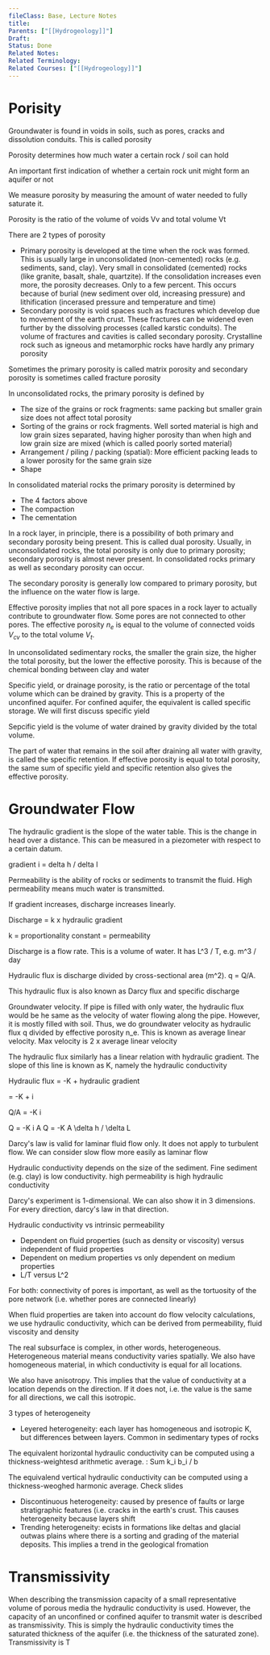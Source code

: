 ```yaml
---
fileClass: Base, Lecture Notes
title: 
Parents: ["[[Hydrogeology]]"]
Draft: 
Status: Done
Related Notes: 
Related Terminology: 
Related Courses: ["[[Hydrogeology]]"]
---
```


# Porisity
Groundwater is found in voids in soils, such as pores, cracks and dissolution conduits. This is called porosity

Porosity determines how much water a certain rock / soil can hold

An important first indication of whether a certain rock unit might form an aquifer or not

We measure porosity by measuring the amount of water needed to fully saturate it. 

Porosity is the ratio of the volume of voids Vv and total volume Vt

There are 2 types of porosity
- Primary porosity is developed at the time when the rock was formed. This is usually large in unconsolidated (non-cemented) rocks (e.g. sediments, sand, clay). Very small in consolidated (cemented) rocks (like granite, basalt, shale, quartzite). If the consolidation increases even more, the porosity decreases. Only to a few percent. This occurs because of burial (new sediment over old, increasing pressure) and lithification (incerased pressure and temperature and time)
- Secondary porosity is void spaces such as fractures which develop due to movement of the earth crust. These fractures can be widened even further by the dissolving processes (called karstic conduits). The volume of fractures and cavities is called secondary porosity. Crystalline rock such as igneous and metamorphic rocks have hardly any primary porosity

Sometimes the primary porosity is called matrix porosity and secondary porosity is sometimes called fracture porosity

In unconsolidated rocks, the primary porosity is defined by
- The size of the grains or rock fragments: same packing but smaller grain size does not affect total porosity
- Sorting of the grains or rock fragments. Well sorted material is high and low grain sizes separated, having higher porosity than when high and low grain size are mixed (which is called poorly sorted material)
- Arrangement / piling / packing (spatial): More efficient packing leads to a lower porosity for the same grain size
- Shape

In consolidated material rocks the primary porosity is determined by
- The 4 factors above
- The compaction
- The cementation

In a rock layer, in principle, there is a possibility of both primary and secondary porosity being present. This is called dual porosity. Usually, in unconsolidated rocks, the total porosity is only due to primary porosity; secondary porosity is almost never present. In consolidated rocks primary as well as secondary porosity can occur.

The secondary porosity is generally low compared to primary porosity, but the influence on the water flow is large. 

Effective porosity implies that not all pore spaces in a rock layer to actually contribute to groundwater flow. Some pores are not connected to other pores. The effective porosity $n_e$ is equal to the volume of connected voids $V_{cv}$ to the total volume $V_t$. 

In unconsolidated sedimentary rocks, the smaller the grain size, the higher the total porosity, but the lower the effective porosity. This is because of the chemical bonding between clay and water

Specific yield, or drainage porosity, is the ratio or percentage of the total volume which can be drained by gravity. This is a property of the unconfined aquifer. For confined aquifer, the equivalent is called specific storage. We will first discuss specific yield

Sepcific yield is the volume of water drained by gravity divided by the total volume.

The part of water that remains in the soil after draining all water with gravity, is called the specific retention. If effective porosity is equal to total porosity, the same sum of specific yield and specific retention also gives the effective porosity. 

# Groundwater Flow
The hydraulic gradient is the slope of the water table. This is the change in head over a distance. This can be measured in a piezometer with respect to a certain datum. 

gradient i = delta h / delta l

Permeability is the ability of rocks or sediments to transmit the fluid. High permeability means much water is transmitted. 

If gradient increases, discharge increases linearly. 

Discharge = k x hydraulic gradient

k = proportionality constant = permeability

Discharge is a flow rate. This is a volume of water. It has L^3 / T, e.g. m^3 / day

Hydraulic flux is discharge divided by cross-sectional area (m^2). q = Q/A. 

This hydraulic flux is also known as Darcy flux and specific discharge

Groundwater velocity. If pipe is filled with only water, the hydraulic flux would be he same as the velocity of water flowing along the pipe. However, it is mostly filled with soil. Thus, we do groundwater velocity as hydraulic flux q divided by effective porosity n_e. This is known as average linear velocity. Max velocity is 2 x average linear velocity

The hydraulic flux similarly has a linear relation with hydraulic gradient. The slope of this line is known as K, namely the hydraulic conductivity

Hydraulic flux = -K + hydraulic gradient

= -K + i

Q/A = -K i

Q = -K i A
Q = -K A \delta h / \delta L

Darcy's law is valid for laminar fluid flow only. It does not apply to turbulent flow. We can consider slow flow more easily as laminar flow

Hydraulic conductivity depends on the size of the sediment. Fine sediment (e.g. clay) is low conductivity. high permeability is high hydraulic conductivity

Darcy's experiment is 1-dimensional. We can also show it in 3 dimensions. For every direction, darcy's law in that direction. 

Hydraulic conductivity vs intrinsic permeability
- Dependent on fluid properties (such as density or viscosity) versus independent of fluid properties
- Dependent on medium properties vs only dependent on medium properties
- L/T versus L^2 

For both: connectivity of pores is important, as well as the tortuosity of the pore network (i.e. whether pores are connected linearly)

When fluid properties are taken into account do flow velocity calculations, we use hydraulic conductivity, which can be derived from permeability, fluid viscosity and density

The real subsurface is complex, in other words, heterogeneous. Heterogeneous material means conductivity varies spatially. We also have homogeneous material, in which conductivity is equal for all locations. 

We also have anisotropy. This implies that the value of conductivity at a location depends on the direction. If it does not, i.e. the value is the same for all directions, we call this isotropic. 

3 types of heterogeneity
- Leyered heterogeneity: each layer has homogeneous and isotropic K, but differences between layers. Common in sedimentary types of rocks


The equivalent horizontal hydraulic conductivity can be computed using a thickness-weightesd arithmetic average. : Sum k_i b_i / b

The equivalend vertical hydraulic conductivity can be computed using a thickness-weoghed harmonic average. Check slides

- Discontinuous heterogeneity: caused by presence of faults or large stratigraphic features (i.e. cracks in the earth's crust. This causes heterogeneity because layers shift
- Trending heterogeneity: ecists in formations like deltas and glacial outwas plains where there is a sorting and grading of the material deposits. This implies a trend in the geological fromation

# Transmissivity
When describing the transmission capacity of a small representative volume of porous media the hydraulic conductivity is used. However, the capacity of an unconfined or confined aquifer to transmit water is described as transmissivity. This is simply the hydraulic conductivity times the saturated thickness of the aquifer (i.e. the thickness of the saturated zone). Transmissivity is T